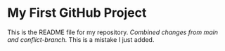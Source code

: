 # My First GitHub Project

This is the README file for my repository.
*Combined changes from main and conflict-branch.*
This is a mistake I just added.
